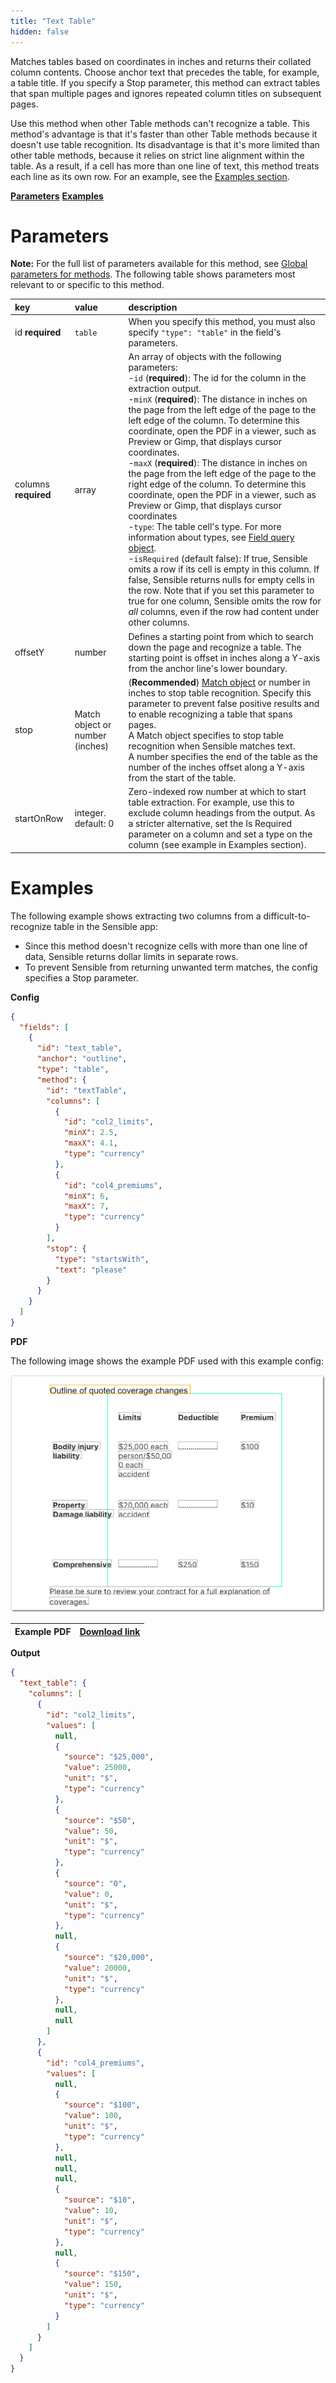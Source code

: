 ```yaml
---
title: "Text Table"
hidden: false
---
```

Matches tables based on coordinates in inches and returns their collated column contents. Choose anchor text that precedes the table, for example, a table title. If you specify a Stop parameter, this method can extract tables that span multiple pages and ignores repeated column titles on subsequent pages.

Use this method when other Table methods can't recognize a table. This method's advantage is that it's faster than other Table methods because it doesn't use table recognition. Its disadvantage is that it's more limited than other table methods, because it relies on strict line alignment within the table. As a result, if a cell has more than one line of text, this method treats each line as its own row. For an example, see the [Examples section](doc:text-table#examples).

[**Parameters**](doc:text-table#parameters)
[**Examples**](doc:text-table#examples)

Parameters
=====

**Note:** For the full list of parameters available for this method, see [Global parameters for methods](doc:method#global-parameters-for-methods). The following table shows parameters most relevant to or specific to this method.

| key                  | value                           | description                                                  |
| :------------------- | :------------------------------ | :----------------------------------------------------------- |
| id **required**      | `table`                         | When you specify this method, you must also specify `"type": "table"` in the field's parameters. |
| columns **required** | array                           | An array of objects with the following parameters:<br/> -`id` (**required**): The id for the column in the extraction output.<br/> -`minX` (**required**):  The distance in inches on the page from the left edge of the page to the left edge of the column. To determine this coordinate, open the PDF in a viewer, such as Preview or Gimp, that displays cursor coordinates.  <br/>  -`maxX` (**required**):  The distance in inches on the page from the left edge of the page to the right edge of the column. To determine this coordinate, open the PDF in a viewer, such as Preview or Gimp, that displays cursor coordinates <br/>  -`type`: The table cell's type. For more information about types, see [Field query object](doc:field-query-object).<br/>   -`isRequired` (default false):  If true, Sensible omits a row if its cell is empty in this column. If false, Sensible returns nulls for empty cells in the row. Note that if you set this parameter to true for one column, Sensible omits the row for *all* columns, even if the row had content under other columns. |
| offsetY              | number                          | Defines a starting point from which to search down the page and recognize a  table. The starting point is offset in inches along a Y-axis from the anchor line's lower boundary. |
| stop                 | Match object or number (inches) | (**Recommended**) [Match object](doc:match)  or number in inches to stop table recognition.  Specify this parameter to prevent false positive results and to enable recognizing a table that spans pages.<br/>  A Match object specifies to stop table recognition when Sensible matches text.<br/> A number specifies the end of the table as the number of the inches offset along a Y-axis from the start of the table. |
| startOnRow           | integer. default: 0             | Zero-indexed row number at which to start table extraction. For example, use this to exclude column headings from the output. As a stricter alternative, set the Is Required parameter on a column and set a type on the column (see example in Examples section). |

Examples
====

The following example shows extracting two columns from a difficult-to-recognize table in the Sensible app:

- Since this method doesn't recognize cells with more than one line of data, Sensible returns dollar limits in separate rows.
- To prevent Sensible from returning unwanted term matches, the config specifies a Stop parameter.

**Config**

```json
{
  "fields": [
    {
      "id": "text_table",
      "anchor": "outline",
      "type": "table",
      "method": {
        "id": "textTable",
        "columns": [
          {
            "id": "col2_limits",
            "minX": 2.5,
            "maxX": 4.1,
            "type": "currency"
          },
          {
            "id": "col4_premiums",
            "minX": 6,
            "maxX": 7,
            "type": "currency"
          }
        ],
        "stop": {
          "type": "startsWith",
          "text": "please"
        }
      }
    }
  ]
}
```

**PDF**

The following image shows the example PDF used with this example config:

![Click to enlarge](https://raw.githubusercontent.com/sensible-hq/sensible-docs/main/readme-sync/assets/v0/images/final/text_table.png)

| Example PDF | [Download link](https://raw.githubusercontent.com/sensible-hq/sensible-docs/main/readme-sync/assets/v0/pdfs/text_table_2.pdf) |
| -------------------------- | ------------------------------------------------------------ |

**Output**

```json
{
  "text_table": {
    "columns": [
      {
        "id": "col2_limits",
        "values": [
          null,
          {
            "source": "$25,000",
            "value": 25000,
            "unit": "$",
            "type": "currency"
          },
          {
            "source": "$50",
            "value": 50,
            "unit": "$",
            "type": "currency"
          },
          {
            "source": "0",
            "value": 0,
            "unit": "$",
            "type": "currency"
          },
          null,
          {
            "source": "$20,000",
            "value": 20000,
            "unit": "$",
            "type": "currency"
          },
          null,
          null
        ]
      },
      {
        "id": "col4_premiums",
        "values": [
          null,
          {
            "source": "$100",
            "value": 100,
            "unit": "$",
            "type": "currency"
          },
          null,
          null,
          null,
          {
            "source": "$10",
            "value": 10,
            "unit": "$",
            "type": "currency"
          },
          null,
          {
            "source": "$150",
            "value": 150,
            "unit": "$",
            "type": "currency"
          }
        ]
      }
    ]
  }
}
```









